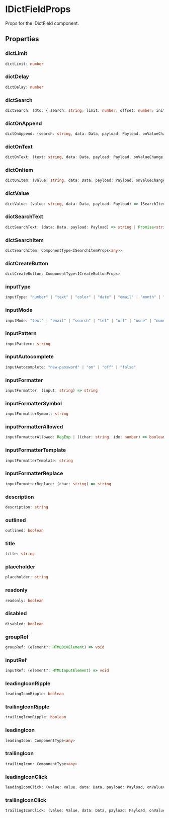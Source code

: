 # IDictFieldProps

Props for the IDictField component.

## Properties

### dictLimit

```ts
dictLimit: number
```

### dictDelay

```ts
dictDelay: number
```

### dictSearch

```ts
dictSearch: (dto: { search: string; limit: number; offset: number; initial: boolean; rows: ISearchItem<any>[]; data: Data; payload: Payload; }) => ISearchItem<any>[] | Promise<...>
```

### dictOnAppend

```ts
dictOnAppend: (search: string, data: Data, payload: Payload, onValueChange: (value: string) => void, onChange: (value: Data) => void) => void
```

### dictOnText

```ts
dictOnText: (text: string, data: Data, payload: Payload, onValueChange: (value: string) => void, onChange: (data: Data) => void) => void
```

### dictOnItem

```ts
dictOnItem: (value: string, data: Data, payload: Payload, onValueChange: (value: string) => void, onChange: (data: Data) => void) => void
```

### dictValue

```ts
dictValue: (value: string, data: Data, payload: Payload) => ISearchItem<any> | Promise<ISearchItem<any>>
```

### dictSearchText

```ts
dictSearchText: (data: Data, payload: Payload) => string | Promise<string>
```

### dictSearchItem

```ts
dictSearchItem: ComponentType<ISearchItemProps<any>>
```

### dictCreateButton

```ts
dictCreateButton: ComponentType<ICreateButtonProps>
```

### inputType

```ts
inputType: "number" | "text" | "color" | "date" | "email" | "month" | "password" | "search" | "tel" | "time" | "url" | "week"
```

### inputMode

```ts
inputMode: "text" | "email" | "search" | "tel" | "url" | "none" | "numeric" | "decimal"
```

### inputPattern

```ts
inputPattern: string
```

### inputAutocomplete

```ts
inputAutocomplete: "new-password" | "on" | "off" | "false"
```

### inputFormatter

```ts
inputFormatter: (input: string) => string
```

### inputFormatterSymbol

```ts
inputFormatterSymbol: string
```

### inputFormatterAllowed

```ts
inputFormatterAllowed: RegExp | ((char: string, idx: number) => boolean)
```

### inputFormatterTemplate

```ts
inputFormatterTemplate: string
```

### inputFormatterReplace

```ts
inputFormatterReplace: (char: string) => string
```

### description

```ts
description: string
```

### outlined

```ts
outlined: boolean
```

### title

```ts
title: string
```

### placeholder

```ts
placeholder: string
```

### readonly

```ts
readonly: boolean
```

### disabled

```ts
disabled: boolean
```

### groupRef

```ts
groupRef: (element?: HTMLDivElement) => void
```

### inputRef

```ts
inputRef: (element?: HTMLInputElement) => void
```

### leadingIconRipple

```ts
leadingIconRipple: boolean
```

### trailingIconRipple

```ts
trailingIconRipple: boolean
```

### leadingIcon

```ts
leadingIcon: ComponentType<any>
```

### trailingIcon

```ts
trailingIcon: ComponentType<any>
```

### leadingIconClick

```ts
leadingIconClick: (value: Value, data: Data, payload: Payload, onValueChange: (v: Value) => void, onChange: (data: Data) => void) => void
```

### trailingIconClick

```ts
trailingIconClick: (value: Value, data: Data, payload: Payload, onValueChange: (v: Value) => void, onChange: (data: Data) => void) => void
```
